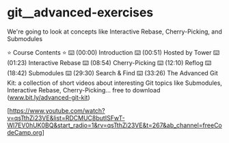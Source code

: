 # git__advanced-exercises
We're going to look at concepts like Interactive Rebase, Cherry-Picking, and Submodules 

⭐️ Course Contents ⭐️
⌨️ (00:00) Introduction
⌨️ (00:51) Hosted by Tower
⌨️ (01:23) Interactive Rebase
⌨️ (08:54) Cherry-Picking
⌨️ (12:10) Reflog
⌨️ (18:42) Submodules
⌨️ (29:30) Search & Find
⌨️ (33:26) The Advanced Git Kit: a collection of short videos about interesting Git topics like Submodules, Interactive Rebase, Cherry-Picking... free to download (www.bit.ly/advanced-git-kit)

[https://www.youtube.com/watch?v=qsTthZi23VE&list=RDCMUC8butISFwT-Wl7EV0hUK0BQ&start_radio=1&rv=qsTthZi23VE&t=267&ab_channel=freeCodeCamp.org]
